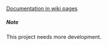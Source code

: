 [Documentation in wiki pages](https://gitlab.com/greyboxproject/grey-box_android/-/wikis/home)

##### Note
This project needs more development.